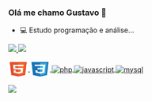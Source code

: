 ### Olá me chamo Gustavo 👋



- 💻 Estudo programação e análise...

 <div>
  <a href="https://github.com/GustavoTavares-42">
  <img height="120em" src="https://github-readme-stats.vercel.app/api?username=GustavoTavares-42&show_icons=true&theme=dark&include_all_commits=true&count_private=true"/>
  <img height="120em" src="https://github-readme-stats.vercel.app/api/top-langs/?username=GustavoTavares-42&layout=compact&langs_count=7&theme=dark"/>
</div>
<div style="display: inline_block"><br>
   <img align="center" alt="HTML" height="30" width="40" src="https://raw.githubusercontent.com/devicons/devicon/master/icons/html5/html5-original.svg">
   <img align="center" alt="CSS" height="30" width="40" src="https://raw.githubusercontent.com/devicons/devicon/master/icons/css3/css3-original.svg">
   <img align="center" alt="php" height="30" width="40" src="https://cdn.jsdelivr.net/gh/devicons/devicon/icons/php/php-plain.svg">
   <img align="center" alt="javascript" height="30" width="40" src="https://cdn.jsdelivr.net/gh/devicons/devicon/icons/javascript/javascript-plain.svg">
   <img align="center" alt="mysql" height="30" width="40" src="https://cdn.jsdelivr.net/gh/devicons/devicon/icons/mysql/mysql-plain-wordmark.svg">
</div>
<div><br>
  <a href="http://linkedin.com/in/gustavo-tavares-8597a51b0" target="_blank"><img src="https://img.shields.io/badge/-LinkedIn-%230077B5?style=for-the-badge&logo=linkedin&logoColor=white" target="_blank"></a>
</div>

